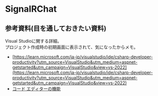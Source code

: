 # SignalRChat

## 参考資料(目を通しておきたい資料)

Visual Studioに関する詳細。  
プロジェクト作成時の初期画面に表示されて、気になったからメモ。  

- [https://learn.microsoft.com/ja-jp/visualstudio/ide/csharp-developer-productivity?utm_source=VisualStudio&utm_medium=aspnet-getstarted&utm_campaign=VisualStudio&view=vs-2022](https://learn.microsoft.com/ja-jp/visualstudio/ide/csharp-developer-productivity?utm_source=VisualStudio&utm_medium=aspnet-getstarted&utm_campaign=VisualStudio&view=vs-2022)
- [コード エディターの機能](https://learn.microsoft.com/ja-jp/visualstudio/ide/writing-code-in-the-code-and-text-editor?utm_source=VisualStudio&utm_medium=aspnet-getstarted&utm_campaign=VisualStudio&view=vs-2022#generate-fix-or-refactor-code)

